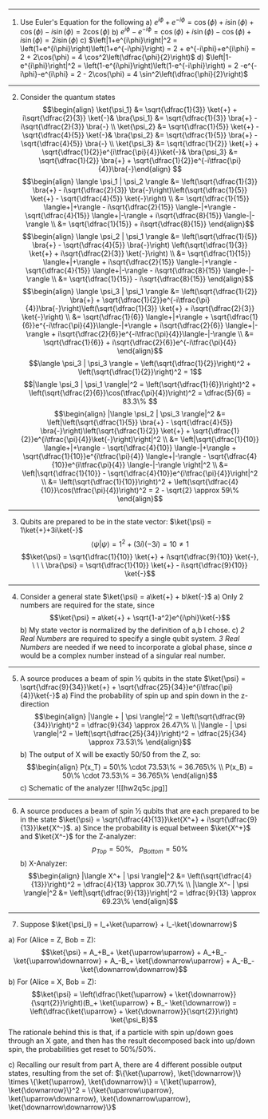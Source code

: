 <hr>

1. Use Euler's Equation for the following
a) $e^{i\phi}+e^{-i\phi} = \cos(\phi) + i\sin(\phi) + \cos(\phi) - i\sin(\phi) = 2 \cos(\phi)$
b) $e^{i\phi}-e^{-i\phi} = \cos(\phi) + i\sin(\phi) - \cos(\phi) + i\sin(\phi) = 2i \sin(\phi)$
c) $\left|1+e^{i\phi}\right|^2 = \left(1+e^{i\phi}\right)\left(1+e^{-i\phi}\right) = 2 + e^{-i\phi}+e^{i\phi} = 2 + 2\cos(\phi) = 4 \cos^2\left(\dfrac{\phi}{2}\right)$
d) $\left|1-e^{i\phi}\right|^2 = \left(1-e^{i\phi}\right)\left(1-e^{-i\phi}\right) = 2 -e^{-i\phi}-e^{i\phi} = 2 - 2\cos(\phi) = 4 \sin^2\left(\dfrac{\phi}{2}\right)$
<hr>

2. Consider the quantum states
$$\begin{align}
\ket{\psi_1} &= \sqrt{\dfrac{1}{3}} \ket{+} + i\sqrt{\dfrac{2}{3}} \ket{-}&
\bra{\psi_1} &= \sqrt{\dfrac{1}{3}} \bra{+} - i\sqrt{\dfrac{2}{3}} \bra{-} \\
\ket{\psi_2} &= \sqrt{\dfrac{1}{5}} \ket{+} - \sqrt{\dfrac{4}{5}} \ket{-}&
\bra{\psi_2} &= \sqrt{\dfrac{1}{5}} \bra{+} - \sqrt{\dfrac{4}{5}} \bra{-} \\
\ket{\psi_3} &= \sqrt{\dfrac{1}{2}} \ket{+} + \sqrt{\dfrac{1}{2}}e^{i\tfrac{\pi}{4}}\ket{-}&
\bra{\psi_3} &= \sqrt{\dfrac{1}{2}} \bra{+} + \sqrt{\dfrac{1}{2}}e^{-i\tfrac{\pi}{4}}\bra{-}\end{align}
$$
$$\begin{align} 
\langle \psi_1 | \psi_2 \rangle &= \left(\sqrt{\dfrac{1}{3}} \bra{+} - i\sqrt{\dfrac{2}{3}} \bra{-}\right)\left(\sqrt{\dfrac{1}{5}} \ket{+} - \sqrt{\dfrac{4}{5}} \ket{-}\right) \\ &= \sqrt{\dfrac{1}{15}} \langle+|+\rangle - i\sqrt{\dfrac{2}{15}} \langle-|+\rangle - \sqrt{\dfrac{4}{15}} \langle+|-\rangle + i\sqrt{\dfrac{8}{15}} \langle-|-\rangle \\
&= \sqrt{\dfrac{1}{15}} + i\sqrt{\dfrac{8}{15}}
\end{align}$$
$$\begin{align}
\langle \psi_2 | \psi_1 \rangle &= \left(\sqrt{\dfrac{1}{5}} \bra{+} - \sqrt{\dfrac{4}{5}} \bra{-}\right) \left(\sqrt{\dfrac{1}{3}} \ket{+} + i\sqrt{\dfrac{2}{3}} \ket{-}\right) \\
&= \sqrt{\dfrac{1}{15}} \langle+|+\rangle + i\sqrt{\dfrac{2}{15}} \langle-|+\rangle - \sqrt{\dfrac{4}{15}} \langle+|-\rangle - i\sqrt{\dfrac{8}{15}} \langle-|-\rangle \\
&= \sqrt{\dfrac{1}{15}} - i\sqrt{\dfrac{8}{15}}
\end{align}$$
$$\begin{align}
\langle \psi_3 | \psi_1 \rangle &= \left(\sqrt{\dfrac{1}{2}} \bra{+} + \sqrt{\dfrac{1}{2}}e^{-i\tfrac{\pi}{4}}\bra{-}\right)\left(\sqrt{\dfrac{1}{3}} \ket{+} + i\sqrt{\dfrac{2}{3}} \ket{-}\right) \\
&= \sqrt{\dfrac{1}{6}} \langle+|+\rangle + \sqrt{\dfrac{1}{6}}e^{-i\tfrac{\pi}{4}}\langle-|+\rangle + i\sqrt{\dfrac{2}{6}} \langle+|-\rangle + i\sqrt{\dfrac{2}{6}}e^{-i\tfrac{\pi}{4}}\langle-|-\rangle \\
&= \sqrt{\dfrac{1}{6}} + i\sqrt{\dfrac{2}{6}}e^{-i\tfrac{\pi}{4}}
\end{align}$$
$$\langle \psi_3 | \psi_3 \rangle = \left(\sqrt{\dfrac{1}{2}}\right)^2 + \left(\sqrt{\dfrac{1}{2}}\right)^2 = 1$$
$$|\langle \psi_3 | \psi_1 \rangle|^2 = \left(\sqrt{\dfrac{1}{6}}\right)^2 + \left(\sqrt{\dfrac{2}{6}}\cos(\tfrac{\pi}{4})\right)^2 = \dfrac{5}{6} = 83.3\% $$
$$\begin{align}
|\langle \psi_2 | \psi_3 \rangle|^2 &= \left|\left(\sqrt{\dfrac{1}{5}} \bra{+} - \sqrt{\dfrac{4}{5}} \bra{-}\right)\left(\sqrt{\dfrac{1}{2}} \ket{+} + \sqrt{\dfrac{1}{2}}e^{i\tfrac{\pi}{4}}\ket{-}\right)\right|^2 \\
&= \left|\sqrt{\dfrac{1}{10}} \langle+|+\rangle - \sqrt{\dfrac{4}{10}} \langle-|+\rangle + \sqrt{\dfrac{1}{10}}e^{i\tfrac{\pi}{4}} \langle+|-\rangle - \sqrt{\dfrac{4}{10}}e^{i\tfrac{\pi}{4}} \langle-|-\rangle \right|^2 \\
&= \left|\sqrt{\dfrac{1}{10}} - \sqrt{\dfrac{4}{10}}e^{i\tfrac{\pi}{4}}\right|^2 \\
&= \left(\sqrt{\dfrac{1}{10}}\right)^2 + \left(\sqrt{\dfrac{4}{10}}\cos(\tfrac{\pi}{4})\right)^2 = 2 - \sqrt{2} \approx 59\%
\end{align}$$
<hr>

3. Qubits are prepared to be in the state vector: $\ket{\psi} = 1\ket{+}+3i\ket{-}$
$$\langle \psi | \psi \rangle = 1^2+(3i)(-3i) = 10 \ne 1$$
$$\ket{\psi} = \sqrt{\dfrac{1}{10}} \ket{+} + i\sqrt{\dfrac{9}{10}} \ket{-}, \ \ \ \bra{\psi} = \sqrt{\dfrac{1}{10}} \ket{+} - i\sqrt{\dfrac{9}{10}} \ket{-}$$
<hr>

4. Consider a general state $\ket{\psi} = a\ket{+} + b\ket{-}$
a) Only 2 numbers are required for the state, since 
$$\ket{\psi} = a\ket{+} + \sqrt{1-a^2}e^{i\phi}\ket{-}$$
b) My state vector is normalized by the definition of a,b I chose.
c) *2 Real Numbers* are required to specify a single qubit system.
   *3 Real Numbers* are needed if we need to incorporate a global phase, since $a$ would be a complex number instead of a singular real number.
<hr>

5. A source produces a beam of spin ½ qubits in the state $\ket{\psi} = \sqrt{\dfrac{9}{34}}\ket{+} +  \sqrt{\dfrac{25}{34}}e^{i\tfrac{\pi}{4}}\ket{-}$
a) Find the probability of spin up and spin down in the z-direction
$$\begin{align}
|\langle + | \psi \rangle|^2 = \left(\sqrt{\dfrac{9}{34}}\right)^2 = \dfrac{9}{34} \approx 26.47\% \\
|\langle - | \psi \rangle|^2 = \left(\sqrt{\dfrac{25}{34}}\right)^2 = \dfrac{25}{34} \approx 73.53\%
\end{align}$$
b) The output of X will be exactly 50/50 from the Z, so:
$$\begin{align}
P(x_T) = 50\% \cdot 73.53\% = 36.765\% \\
P(x_B) = 50\% \cdot 73.53\% = 36.765\%
\end{align}$$
c) Schematic of the analyzer
![[hw2q5c.jpg]]

<hr>

6. A source produces a beam of spin ½ qubits that are each prepared to be in the state $\ket{\psi} = \sqrt{\dfrac{4}{13}}\ket{X^+} + i\sqrt{\dfrac{9}{13}}\ket{X^-}$.
a) Since the probability is equal between $\ket{X^+}$ and $\ket{X^-}$ for the Z-analyzer:
$$p_{Top} = 50\% , \ \ \ p_{Bottom} = 50\%$$
b) X-Analyzer:
$$\begin{align}
|\langle X^+ | \psi \rangle|^2 &= \left(\sqrt{\dfrac{4}{13}}\right)^2 = \dfrac{4}{13} \approx 30.77\% \\
|\langle X^- | \psi \rangle|^2 &= \left|\sqrt{\dfrac{9}{13}}\right|^2 = \dfrac{9}{13} \approx 69.23\%
\end{align}$$
<hr>

7. Suppose $\ket{\psi_I} = I_+\ket{\uparrow} + I_-\ket{\downarrow}$

a) For (Alice = Z, Bob = Z):
$$\ket{\psi} =  A_+B_+ \ket{\uparrow\uparrow} + A_+B_- \ket{\uparrow\downarrow} + A_-B_+ \ket{\downarrow\uparrow} + A_-B_- \ket{\downarrow\downarrow}$$
b) For (Alice = X, Bob = Z):
$$\ket{\psi} = \left(\dfrac{\ket{\uparrow} + \ket{\downarrow}}{\sqrt{2}}\right)(B_+ \ket{\uparrow} + B_- \ket{\downarrow}) = \left(\dfrac{\ket{\uparrow} + \ket{\downarrow}}{\sqrt{2}}\right) \ket{\psi_B}$$
The rationale behind this is that, if a particle with spin up/down goes through an X gate, and then has the result decomposed back into up/down spin, the probabilities get reset to 50%/50%.

c) Recalling our result from part A, there are 4 different possible output states, resulting from the set of:   $\{\ket{\uparrow}, \ket{\downarrow}\} \times \{\ket{\uparrow}, \ket{\downarrow}\} = \{\ket{\uparrow}, \ket{\downarrow}\}^2 = \{\ket{\uparrow\uparrow}, \ket{\uparrow\downarrow}, \ket{\downarrow\uparrow}, \ket{\downarrow\downarrow}\}$
